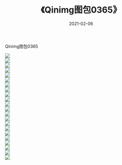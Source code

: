 ﻿---
layout: post
title:  《Qinimg图包0365》
date:   2021-02-06
img: http://imgx.orgx.ga/Qinimg图包/Qinimg图包0365/000.jpg
categories: [美女, 清纯, 唯美]
---

Qinimg图包0365

 ![](http://imgx.orgx.ga/Qinimg图包/Qinimg图包0365/001.jpg) <br>![](http://imgx.orgx.ga/Qinimg图包/Qinimg图包0365/002.jpg) <br>![](http://imgx.orgx.ga/Qinimg图包/Qinimg图包0365/003.jpg) <br>![](http://imgx.orgx.ga/Qinimg图包/Qinimg图包0365/004.jpg) <br>![](http://imgx.orgx.ga/Qinimg图包/Qinimg图包0365/005.jpg) <br>![](http://imgx.orgx.ga/Qinimg图包/Qinimg图包0365/006.jpg) <br>![](http://imgx.orgx.ga/Qinimg图包/Qinimg图包0365/007.jpg) <br>![](http://imgx.orgx.ga/Qinimg图包/Qinimg图包0365/008.jpg) <br>![](http://imgx.orgx.ga/Qinimg图包/Qinimg图包0365/009.jpg) <br>![](http://imgx.orgx.ga/Qinimg图包/Qinimg图包0365/010.jpg) <br>![](http://imgx.orgx.ga/Qinimg图包/Qinimg图包0365/011.jpg) <br>![](http://imgx.orgx.ga/Qinimg图包/Qinimg图包0365/012.jpg) <br>![](http://imgx.orgx.ga/Qinimg图包/Qinimg图包0365/013.jpg) <br>![](http://imgx.orgx.ga/Qinimg图包/Qinimg图包0365/014.jpg) <br>![](http://imgx.orgx.ga/Qinimg图包/Qinimg图包0365/015.jpg) <br>![](http://imgx.orgx.ga/Qinimg图包/Qinimg图包0365/016.jpg) <br>![](http://imgx.orgx.ga/Qinimg图包/Qinimg图包0365/017.jpg) <br>![](http://imgx.orgx.ga/Qinimg图包/Qinimg图包0365/018.jpg) <br>![](http://imgx.orgx.ga/Qinimg图包/Qinimg图包0365/019.jpg) <br>![](http://imgx.orgx.ga/Qinimg图包/Qinimg图包0365/020.jpg) <br>![](http://imgx.orgx.ga/Qinimg图包/Qinimg图包0365/021.jpg) <br>![](http://imgx.orgx.ga/Qinimg图包/Qinimg图包0365/022.jpg) <br>